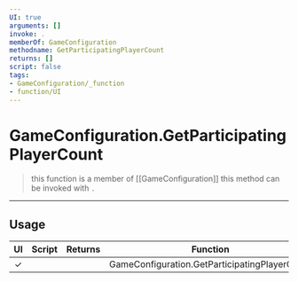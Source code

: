 ```yaml
---
UI: true
arguments: []
invoke: .
memberOf: GameConfiguration
methodname: GetParticipatingPlayerCount
returns: []
script: false
tags:
- GameConfiguration/_function
- function/UI
---
```

# GameConfiguration.GetParticipatingPlayerCount
> this function is a member of [[GameConfiguration]]
> this method can be invoked with `.`
-----
## Usage
|  UI | Script | Returns | Function | Arguments |
|:---:|:------:|-------:|:--------:|:---------|
|✓| ||GameConfiguration.GetParticipatingPlayerCount||
